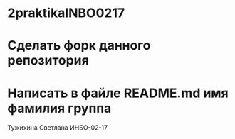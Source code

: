 # 2praktikaINBO0217
# Сделать форк данного репозитория
# Написать в файле README.md имя фамилия группа
Тужихина Светлана ИНБО-02-17
